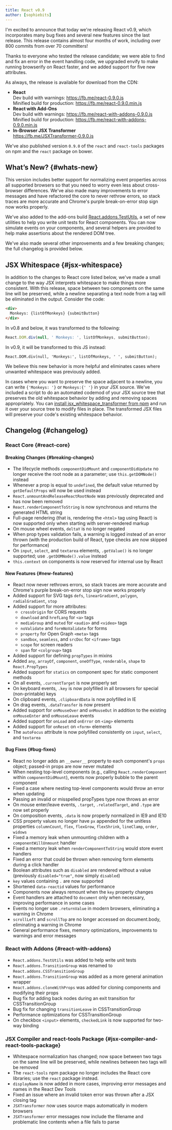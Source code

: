 ```yaml
---
title: React v0.9
author: [sophiebits]
---
```


I'm excited to announce that today we're releasing React v0.9, which incorporates many bug fixes and several new features since the last release. This release contains almost four months of work, including over 800 commits from over 70 committers!

Thanks to everyone who tested the release candidate; we were able to find and fix an error in the event handling code, we upgraded envify to make running browserify on React faster, and we added support for five new attributes.

As always, the release is available for download from the CDN:

- **React**  
  Dev build with warnings: <https://fb.me/react-0.9.0.js>  
  Minified build for production: <https://fb.me/react-0.9.0.min.js>
- **React with Add-Ons**  
  Dev build with warnings: <https://fb.me/react-with-addons-0.9.0.js>  
  Minified build for production: <https://fb.me/react-with-addons-0.9.0.min.js>
- **In-Browser JSX Transformer**  
  <https://fb.me/JSXTransformer-0.9.0.js>

We've also published version `0.9.0` of the `react` and `react-tools` packages on npm and the `react` package on bower.

## What’s New? {#whats-new}

This version includes better support for normalizing event properties across all supported browsers so that you need to worry even less about cross-browser differences. We've also made many improvements to error messages and have refactored the core to never rethrow errors, so stack traces are more accurate and Chrome's purple break-on-error stop sign now works properly.

We've also added to the add-ons build [React.addons.TestUtils](/docs/test-utils.html), a set of new utilities to help you write unit tests for React components. You can now simulate events on your components, and several helpers are provided to help make assertions about the rendered DOM tree.

We've also made several other improvements and a few breaking changes; the full changelog is provided below.

## JSX Whitespace {#jsx-whitespace}

In addition to the changes to React core listed below, we've made a small change to the way JSX interprets whitespace to make things more consistent. With this release, space between two components on the same line will be preserved, while a newline separating a text node from a tag will be eliminated in the output. Consider the code:

```html
<div>
  Monkeys: {listOfMonkeys} {submitButton}
</div>
```

In v0.8 and below, it was transformed to the following:

```javascript
React.DOM.div(null, ' Monkeys: ', listOfMonkeys, submitButton);
```

In v0.9, it will be transformed to this JS instead:

```javascript{2,3}
React.DOM.div(null, 'Monkeys:', listOfMonkeys, ' ', submitButton);
```

We believe this new behavior is more helpful and eliminates cases where unwanted whitespace was previously added.

In cases where you want to preserve the space adjacent to a newline, you can write `{'Monkeys: '}` or `Monkeys:{' '}` in your JSX source. We've included a script to do an automated codemod of your JSX source tree that preserves the old whitespace behavior by adding and removing spaces appropriately. You can [install jsx_whitespace_transformer from npm](https://github.com/facebook/react/blob/master/npm-jsx_whitespace_transformer/README.md) and run it over your source tree to modify files in place. The transformed JSX files will preserve your code's existing whitespace behavior.

## Changelog {#changelog}

### React Core {#react-core}

#### Breaking Changes {#breaking-changes}

- The lifecycle methods `componentDidMount` and `componentDidUpdate` no longer receive the root node as a parameter; use `this.getDOMNode()` instead
- Whenever a prop is equal to `undefined`, the default value returned by `getDefaultProps` will now be used instead
- `React.unmountAndReleaseReactRootNode` was previously deprecated and has now been removed
- `React.renderComponentToString` is now synchronous and returns the generated HTML string
- Full-page rendering (that is, rendering the `<html>` tag using React) is now supported only when starting with server-rendered markup
- On mouse wheel events, `deltaY` is no longer negated
- When prop types validation fails, a warning is logged instead of an error thrown (with the production build of React, type checks are now skipped for performance)
- On `input`, `select`, and `textarea` elements, `.getValue()` is no longer supported; use `.getDOMNode().value` instead
- `this.context` on components is now reserved for internal use by React

#### New Features {#new-features}

- React now never rethrows errors, so stack traces are more accurate and Chrome's purple break-on-error stop sign now works properly
- Added support for SVG tags `defs`, `linearGradient`, `polygon`, `radialGradient`, `stop`
- Added support for more attributes:
  - `crossOrigin` for CORS requests
  - `download` and `hrefLang` for `<a>` tags
  - `mediaGroup` and `muted` for `<audio>` and `<video>` tags
  - `noValidate` and `formNoValidate` for forms
  - `property` for Open Graph `<meta>` tags
  - `sandbox`, `seamless`, and `srcDoc` for `<iframe>` tags
  - `scope` for screen readers
  - `span` for `<colgroup>` tags
- Added support for defining `propTypes` in mixins
- Added `any`, `arrayOf`, `component`, `oneOfType`, `renderable`, `shape` to `React.PropTypes`
- Added support for `statics` on component spec for static component methods
- On all events, `.currentTarget` is now properly set
- On keyboard events, `.key` is now polyfilled in all browsers for special (non-printable) keys
- On clipboard events, `.clipboardData` is now polyfilled in IE
- On drag events, `.dataTransfer` is now present
- Added support for `onMouseOver` and `onMouseOut` in addition to the existing `onMouseEnter` and `onMouseLeave` events
- Added support for `onLoad` and `onError` on `<img>` elements
- Added support for `onReset` on `<form>` elements
- The `autoFocus` attribute is now polyfilled consistently on `input`, `select`, and `textarea`

#### Bug Fixes {#bug-fixes}

- React no longer adds an `__owner__` property to each component's `props` object; passed-in props are now never mutated
- When nesting top-level components (e.g., calling `React.renderComponent` within `componentDidMount`), events now properly bubble to the parent component
- Fixed a case where nesting top-level components would throw an error when updating
- Passing an invalid or misspelled propTypes type now throws an error
- On mouse enter/leave events, `.target`, `.relatedTarget`, and `.type` are now set properly
- On composition events, `.data` is now properly normalized in IE9 and IE10
- CSS property values no longer have `px` appended for the unitless properties `columnCount`, `flex`, `flexGrow`, `flexShrink`, `lineClamp`, `order`, `widows`
- Fixed a memory leak when unmounting children with a `componentWillUnmount` handler
- Fixed a memory leak when `renderComponentToString` would store event handlers
- Fixed an error that could be thrown when removing form elements during a click handler
- Boolean attributes such as `disabled` are rendered without a value (previously `disabled="true"`, now simply `disabled`)
- `key` values containing `.` are now supported
- Shortened `data-reactid` values for performance
- Components now always remount when the `key` property changes
- Event handlers are attached to `document` only when necessary, improving performance in some cases
- Events no longer use `.returnValue` in modern browsers, eliminating a warning in Chrome
- `scrollLeft` and `scrollTop` are no longer accessed on document.body, eliminating a warning in Chrome
- General performance fixes, memory optimizations, improvements to warnings and error messages

### React with Addons {#react-with-addons}

- `React.addons.TestUtils` was added to help write unit tests
- `React.addons.TransitionGroup` was renamed to `React.addons.CSSTransitionGroup`
- `React.addons.TransitionGroup` was added as a more general animation wrapper
- `React.addons.cloneWithProps` was added for cloning components and modifying their props
- Bug fix for adding back nodes during an exit transition for CSSTransitionGroup
- Bug fix for changing `transitionLeave` in CSSTransitionGroup
- Performance optimizations for CSSTransitionGroup
- On checkbox `<input>` elements, `checkedLink` is now supported for two-way binding

### JSX Compiler and react-tools Package {#jsx-compiler-and-react-tools-package}

- Whitespace normalization has changed; now space between two tags on the same line will be preserved, while newlines between two tags will be removed
- The `react-tools` npm package no longer includes the React core libraries; use the `react` package instead.
- `displayName` is now added in more cases, improving error messages and names in the React Dev Tools
- Fixed an issue where an invalid token error was thrown after a JSX closing tag
- `JSXTransformer` now uses source maps automatically in modern browsers
- `JSXTransformer` error messages now include the filename and problematic line contents when a file fails to parse

